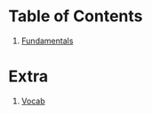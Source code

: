 # Table of Contents
1. [Fundamentals](./fundamentals/fundamentals.md)

# Extra
1. [Vocab](./vocab.md)
